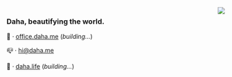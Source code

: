 <img align='right' src="https://github-readme-stats.vercel.app/api/top-langs/?username=DahaWong&theme=graywhite&hide=HTML" />

### Daha, beautifying the world.

💼️ · [office.daha.me](https://office.daha.me) (*building…*)

📪️ · hi@daha.me

🌊️ · [daha.life](https://daha.life) (*building…*)





